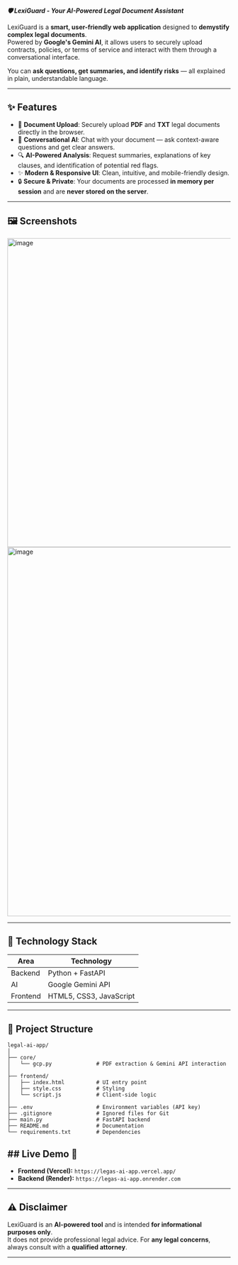 
***🛡️ LexiGuard - Your AI-Powered Legal Document Assistant***

LexiGuard is a **smart, user-friendly web application** designed to **demystify complex legal documents**.  
Powered by **Google's Gemini AI**, it allows users to securely upload contracts, policies, or terms of service and interact with them through a conversational interface.  

You can **ask questions, get summaries, and identify risks** — all explained in plain, understandable language.

---

## ✨ Features

- 📄 **Document Upload**: Securely upload **PDF** and **TXT** legal documents directly in the browser.  
- 🤖 **Conversational AI**: Chat with your document — ask context-aware questions and get clear answers.  
- 🔍 **AI-Powered Analysis**: Request summaries, explanations of key clauses, and identification of potential red flags.  
- ✨ **Modern & Responsive UI**: Clean, intuitive, and mobile-friendly design.  
- 🔒 **Secure & Private**: Your documents are processed **in memory per session** and are **never stored on the server**.  

---

## 🖼️ Screenshots


<img width="1751" height="697" alt="image" src="https://github.com/user-attachments/assets/844a590e-9c76-42bf-ae29-cfb3c0826da8" />
<img width="1381" height="833" alt="image" src="https://github.com/user-attachments/assets/c7461ae5-294a-4d01-8d56-588e197e4f7c" />




---

## 🥞 Technology Stack

| Area       | Technology     |
|------------|---------------|
| Backend    | Python + FastAPI |
| AI         | Google Gemini API |
| Frontend   | HTML5, CSS3, JavaScript |

---

## 📂 Project Structure

```
legal-ai-app/
│
├── core/
│   └── gcp.py              # PDF extraction & Gemini API interaction
│
├── frontend/
│   ├── index.html          # UI entry point
│   ├── style.css           # Styling
│   └── script.js           # Client-side logic
│
├── .env                    # Environment variables (API key)
├── .gitignore              # Ignored files for Git
├── main.py                 # FastAPI backend
├── README.md               # Documentation
└── requirements.txt        # Dependencies
```

## ## Live Demo 🚀

* **Frontend (Vercel):** `https://legas-ai-app.vercel.app/`
* **Backend (Render):** `https://legas-ai-app.onrender.com`


---

## ⚠️ Disclaimer

LexiGuard is an **AI-powered tool** and is intended **for informational purposes only**.  
It does not provide professional legal advice. For **any legal concerns**, always consult with a **qualified attorney**.

---



